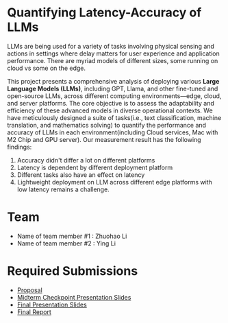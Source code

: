 # Quantifying Latency-Accuracy of LLMs

LLMs are being used for a variety of tasks involving physical sensing and actions in settings where delay matters for user experience and application performance. There are myriad models of different sizes, some running on cloud vs some on the edge.

This project presents a comprehensive analysis of deploying various **Large Language Models (LLMs)**, including GPT, Llama, and other fine-tuned and open-source LLMs, across different computing environments—edge, cloud, and server platforms. The core objective is to assess the adaptability and efficiency of these advanced models in diverse operational contexts. We have meticulously designed a suite of tasks(i.e., text classification, machine translation, and mathematics solving) to quantify the performance and accuracy of LLMs in each environment(including Cloud services, Mac with M2 Chip and GPU server). Our measurement result has the following findings:

1. Accuracy didn't differ a lot on different platforms
2. Latency is dependent by different deployment platform
3. Different tasks also have an effect on latency
4. Lightweight deployment on LLM across different edge platforms with low latency remains a challenge.

# Team

* Name of team member \#1 : Zhuohao Li
* Name of team member \#2 : Ying Li

# Required Submissions

* [Proposal](proposal)
* [Midterm Checkpoint Presentation Slides](https://bu9gy.github.io/midterm_slides.pdf)
* [Final Presentation Slides](http://)
* [Final Report](report)
